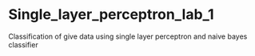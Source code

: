 # Single_layer_perceptron_lab_1
Classification of give data using single layer perceptron and naive bayes classifier
